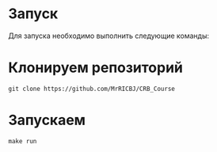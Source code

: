 # Запуск
Для запуска необходимо выполнить следующие команды:
# Клонируем репозиторий
```
git clone https://github.com/MrRICBJ/CRB_Course
```
# Запускаем
```
make run
```